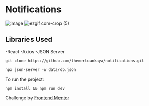 # Notifications

![image](https://github.com/themertcankaya/pokemons/assets/123226376/298c30e6-3b0f-4a72-92cd-a1abd55b3256)
![ezgif com-crop (5)](https://github.com/themertcankaya/pokemons/assets/123226376/e007638d-d787-475c-8a1f-0b32caf379a5)

## Libraries Used

-React
-Axios
-JSON Server
```
git clone https://github.com/themertcankaya/notifications.git
```
```
npx json-server -w data/db.json
```

To run the project:

```
npm install && npm run dev
```

Challenge by [Frontend Mentor](https://www.frontendmentor.io?ref=challenge)
